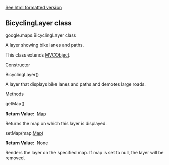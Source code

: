 [See html formatted version](https://huasofoundries.github.io/google-maps-documentation/BicyclingLayer.html)


BicyclingLayer class
--------------------

google.maps.BicyclingLayer class

A layer showing bike lanes and paths.

This class extends [MVCObject](https://github.com/amenadiel/google-maps-documentation/blob/master/docs/MVCObject.md).

Constructor

BicyclingLayer()

A layer that displays bike lanes and paths and demotes large roads.

Methods

getMap()

**Return Value:**  [Map](https://github.com/amenadiel/google-maps-documentation/blob/master/docs/Map.md)

Returns the map on which this layer is displayed.

setMap(map:[Map](https://github.com/amenadiel/google-maps-documentation/blob/master/docs/Map.md))

**Return Value:**  None

Renders the layer on the specified map. If map is set to null, the layer will be removed.